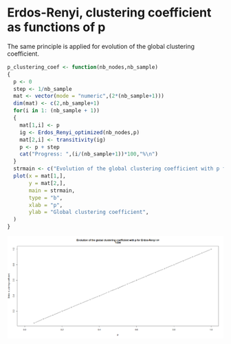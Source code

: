 # Erdos-Renyi, clustering coefficient as functions of p

The same principle is applied for evolution of the global clustering coefficient.

```r
p_clustering_coef <- function(nb_nodes,nb_sample)
{
  p <- 0
  step <- 1/nb_sample
  mat <- vector(mode = "numeric",(2*(nb_sample+1)))
  dim(mat) <- c(2,nb_sample+1)
  for(i in 1: (nb_sample + 1))
  {
    mat[1,i] <- p
    ig <- Erdos_Renyi_optimized(nb_nodes,p)
    mat[2,i] <- transitivity(ig)
    p <- p + step
    cat("Progress: ",(i/(nb_sample+1))*100,"%\n")
  }
  strmain <- c("Evolution of the global clustering coefficient with p for Erdos-Renyi n=",nb_nodes)
  plot(x = mat[1,],
       y = mat[2,],
       main = strmain,
       type = "b",
       xlab = "p",
       ylab = "Global clustering coefficient",
  )
}
```

![](../.gitbook/assets/clustering_coef.png)

